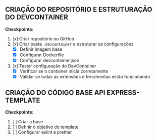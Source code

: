 ## CRIAÇÃO DO REPOSITÓRIO E ESTRUTURAÇÃO DO DEVCONTAINER

**Checkpoints:**

1. [x] Criar repositório no GitHub
2. [x] Criar pasta `.devcontainer` e estruturar as configurações
   - [x] Definir imagem base
   - [x] Configurar Dockerfile
   - [x] Configurar devcontainer.json
3. [x] Testar configuração do DevContainer
   - [x] Verificar se o container inicia corretamente
   - [x] Validar se todas as extensões e ferramentas estão funcionando

## CRIAÇÃO DO CÓDIGO BASE API EXPRESS-TEMPLATE

**Checkpoints:**

1. [ ] Criar a base
2. [ ] Definir o objetivo do template
3. [ ] Configurar eslint e prettier